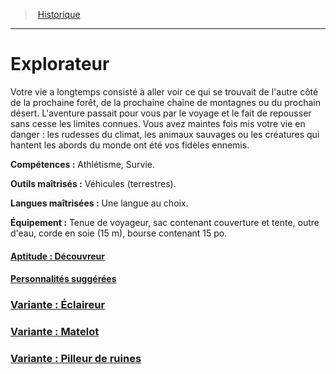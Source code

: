 ﻿---
!BackgroundItem
Abilities: Athlétisme, Survie.
MasteredTools: Véhicules (terrestres).
MasteredLanguages: Une langue au choix.
Equipment: Tenue de voyageur, sac contenant couverture et tente, outre d'eau, corde en soie (15 m), bourse contenant 15 po.
Id: background_explorateur_hd.md#explorateur
RootId: background_explorateur_hd.md
ParentLink: backgrounds_hd.md
Name: Explorateur
ParentName: Historique
NameLevel: 1
Attributes:
  ParentNameLink: '[Historique](hd_backgrounds.md)'
  Markdown: >+
    >  <!--ParentNameLink-->[Historique](hd_backgrounds.md)<!--/ParentNameLink-->


    ---



    # <!--Name-->Explorateur<!--/Name-->


    Votre vie a longtemps consisté à aller voir ce qui se trouvait de l'autre côté de la prochaine forêt, de la prochaine chaîne de montagnes ou du prochain désert. L'aventure passait pour vous par le voyage et le fait de repousser sans cesse les limites connues. Vous avez maintes fois mis votre vie en danger : les rudesses du climat, les animaux sauvages ou les créatures qui hantent les abords du monde ont été vos fidèles ennemis.


    **Compétences :** <!--Abilities-->Athlétisme, Survie.<!--/Abilities-->


    **Outils maîtrisés :** <!--MasteredTools-->Véhicules (terrestres).<!--/MasteredTools-->


    **Langues maîtrisées :** <!--MasteredLanguages-->Une langue au choix.<!--/MasteredLanguages-->


    **Équipement :** <!--Equipment-->Tenue de voyageur, sac contenant couverture et tente, outre d'eau, corde en soie (15 m), bourse contenant 15 po.<!--/Equipment-->

  Name: Explorateur
  Description: >+
    Votre vie a longtemps consisté à aller voir ce qui se trouvait de l'autre côté de la prochaine forêt, de la prochaine chaîne de montagnes ou du prochain désert. L'aventure passait pour vous par le voyage et le fait de repousser sans cesse les limites connues. Vous avez maintes fois mis votre vie en danger : les rudesses du climat, les animaux sauvages ou les créatures qui hantent les abords du monde ont été vos fidèles ennemis.

  Abilities: Athlétisme, Survie.
  MasteredTools: Véhicules (terrestres).
  MasteredLanguages: Une langue au choix.
  Equipment: Tenue de voyageur, sac contenant couverture et tente, outre d'eau, corde en soie (15 m), bourse contenant 15 po.
AttributesDictionary: >+
  ParentNameLink: '[Historique](hd_backgrounds.md)'

  Markdown: >+

    >  <!--ParentNameLink-->[Historique](hd_backgrounds.md)<!--/ParentNameLink-->





    ---







    # <!--Name-->Explorateur<!--/Name-->





    Votre vie a longtemps consisté à aller voir ce qui se trouvait de l'autre côté de la prochaine forêt, de la prochaine chaîne de montagnes ou du prochain désert. L'aventure passait pour vous par le voyage et le fait de repousser sans cesse les limites connues. Vous avez maintes fois mis votre vie en danger : les rudesses du climat, les animaux sauvages ou les créatures qui hantent les abords du monde ont été vos fidèles ennemis.





    **Compétences :** <!--Abilities-->Athlétisme, Survie.<!--/Abilities-->





    **Outils maîtrisés :** <!--MasteredTools-->Véhicules (terrestres).<!--/MasteredTools-->





    **Langues maîtrisées :** <!--MasteredLanguages-->Une langue au choix.<!--/MasteredLanguages-->





    **Équipement :** <!--Equipment-->Tenue de voyageur, sac contenant couverture et tente, outre d'eau, corde en soie (15 m), bourse contenant 15 po.<!--/Equipment-->



  Name: Explorateur

  Description: >+

    Votre vie a longtemps consisté à aller voir ce qui se trouvait de l'autre côté de la prochaine forêt, de la prochaine chaîne de montagnes ou du prochain désert. L'aventure passait pour vous par le voyage et le fait de repousser sans cesse les limites connues. Vous avez maintes fois mis votre vie en danger : les rudesses du climat, les animaux sauvages ou les créatures qui hantent les abords du monde ont été vos fidèles ennemis.



  Abilities: Athlétisme, Survie.

  MasteredTools: Véhicules (terrestres).

  MasteredLanguages: Une langue au choix.

  Equipment: Tenue de voyageur, sac contenant couverture et tente, outre d'eau, corde en soie (15 m), bourse contenant 15 po.

Description: >+
  Votre vie a longtemps consisté à aller voir ce qui se trouvait de l'autre côté de la prochaine forêt, de la prochaine chaîne de montagnes ou du prochain désert. L'aventure passait pour vous par le voyage et le fait de repousser sans cesse les limites connues. Vous avez maintes fois mis votre vie en danger : les rudesses du climat, les animaux sauvages ou les créatures qui hantent les abords du monde ont été vos fidèles ennemis.

---
>  [Historique](hd_backgrounds.md)

---


# Explorateur

Votre vie a longtemps consisté à aller voir ce qui se trouvait de l'autre côté de la prochaine forêt, de la prochaine chaîne de montagnes ou du prochain désert. L'aventure passait pour vous par le voyage et le fait de repousser sans cesse les limites connues. Vous avez maintes fois mis votre vie en danger : les rudesses du climat, les animaux sauvages ou les créatures qui hantent les abords du monde ont été vos fidèles ennemis.

**Compétences :** Athlétisme, Survie.

**Outils maîtrisés :** Véhicules (terrestres).

**Langues maîtrisées :** Une langue au choix.

**Équipement :** Tenue de voyageur, sac contenant couverture et tente, outre d'eau, corde en soie (15 m), bourse contenant 15 po.



#### [Aptitude : Découvreur](hd_background_explorateur_aptitude_decouvreur.md)



#### [Personnalités suggérées](hd_background_explorateur_personnalites_suggerees.md)



### [Variante : Éclaireur](hd_background_explorateur_variante_eclaireur.md)



### [Variante : Matelot](hd_background_explorateur_variante_matelot.md)



### [Variante : Pilleur de ruines](hd_background_explorateur_variante_pilleur_de_ruines.md)

